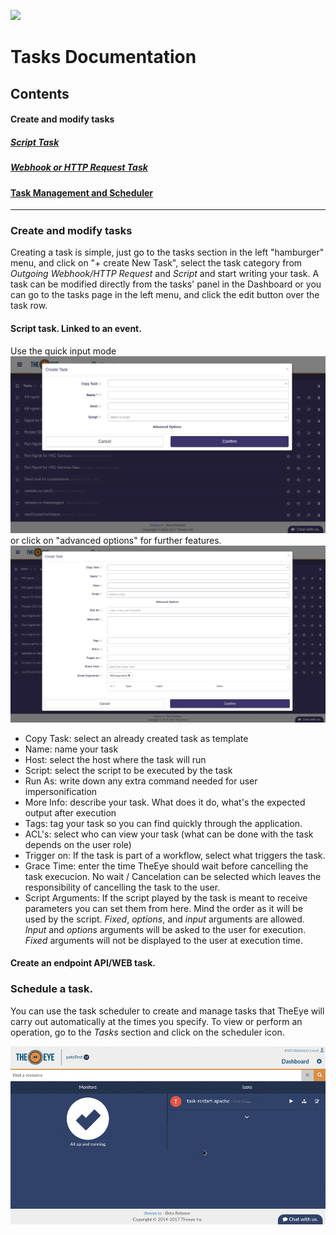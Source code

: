 [![](https://theeye.io/landpage/images/logo.png)](https://theeye.io)
# Tasks Documentation
## Contents
#### Create and modify tasks
##### [Script Task](#script-task-linked-to-an-event)
##### [Webhook or HTTP Request Task](#create-an-endpoint-api-web-task)
#### [Task Management and Scheduler](#schedule-a-task)
-------------------------------------

### Create and modify tasks
Creating a task is simple, just go to the tasks section in the left "hamburger" menu, and click on "+ create New Task", select the task category from _Outgoing Webhook/HTTP Request_ and _Script_ and start writing your task.
A task can be modified directly from the tasks' panel in the Dashboard or you can go to the tasks page in the left menu, and click the edit button over the task row.

#### Script task. Linked to an event.
Use the quick input mode
![](/images/quickinputtask.jpg)
or click on "advanced options" for further features.
![](/images/advancedoptionstask.jpg)

+ Copy Task: select an already created task as template
+ Name: name your task
+ Host: select the host where the task will run
+ Script: select the script to be executed by the task
+ Run As: write down any extra command needed for user impersonification
+ More Info: describe your task. What does it do, what's the expected output after execution
+ Tags: tag your task so you can find quickly through the application.
+ ACL's: select who can view your task (what can be done with the task depends on the user role)
+ Trigger on: If the task is part of a workflow, select what triggers the task.
+ Grace Time: enter the time TheEye should wait before cancelling the task execucion. No wait / Cancelation can be selected which leaves the responsibility of cancelling the task to the user.
+ Script Arguments: If the script played by the task is meant to receive parameters you can set them from here. Mind the order as it will be used by the script. _Fixed_, _options_, and _input_ arguments are allowed. _Input_ and _options_ arguments will be asked to the user for execution. _Fixed_ arguments will not be displayed to the user at execution time.

#### Create an endpoint API/WEB task.

### Schedule a task.

You can use the task scheduler to create and manage tasks that TheEye will carry out automatically at the times you specify.
To view or perform an operation, go to the _Tasks_ section and click on the scheduler icon.

![](https://github.com/patobas/docs/blob/master/schedule.gif)
